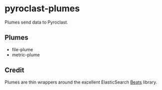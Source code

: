 # pyroclast-plumes

Plumes send data to Pyroclast.

## Plumes

- file-plume
- metric-plume

## Credit

Plumes are thin wrappers around the excellent ElasticSearch [Beats](https://www.elastic.co/products/beats) library.